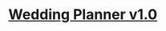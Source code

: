 # [Wedding Planner v1.0](https://www.sourcecodester.com/php/15375/wedding-planner-project-php-free-download.html)
